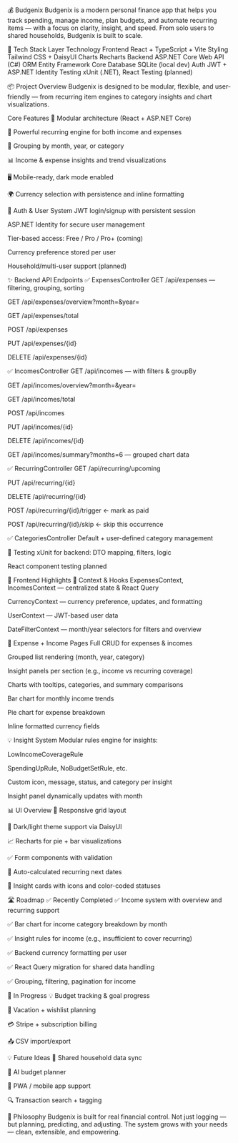 💰 Budgenix
Budgenix is a modern personal finance app that helps you track spending, manage income, plan budgets, and automate recurring items — with a focus on clarity, insight, and speed. From solo users to shared households, Budgenix is built to scale.

🚀 Tech Stack
Layer	Technology
Frontend	React + TypeScript + Vite
Styling	Tailwind CSS + DaisyUI
Charts	Recharts
Backend	ASP.NET Core Web API (C#)
ORM	Entity Framework Core
Database	SQLite (local dev)
Auth	JWT + ASP.NET Identity
Testing	xUnit (.NET), React Testing (planned)

📦 Project Overview
Budgenix is designed to be modular, flexible, and user-friendly — from recurring item engines to category insights and chart visualizations.

Core Features
🧩 Modular architecture (React + ASP.NET Core)

🔁 Powerful recurring engine for both income and expenses

📆 Grouping by month, year, or category

📊 Income & expense insights and trend visualizations

🖥️ Mobile-ready, dark mode enabled

🌍 Currency selection with persistence and inline formatting

🔐 Auth & User System
JWT login/signup with persistent session

ASP.NET Identity for secure user management

Tier-based access: Free / Pro / Pro+ (coming)

Currency preference stored per user

Household/multi-user support (planned)

✨ Backend API Endpoints
✅ ExpensesController
GET /api/expenses — filtering, grouping, sorting

GET /api/expenses/overview?month=&year=

GET /api/expenses/total

POST /api/expenses

PUT /api/expenses/{id}

DELETE /api/expenses/{id}

✅ IncomesController
GET /api/incomes — with filters & groupBy

GET /api/incomes/overview?month=&year=

GET /api/incomes/total

POST /api/incomes

PUT /api/incomes/{id}

DELETE /api/incomes/{id}

GET /api/incomes/summary?months=6 — grouped chart data

✅ RecurringController
GET /api/recurring/upcoming

PUT /api/recurring/{id}

DELETE /api/recurring/{id}

POST /api/recurring/{id}/trigger ← mark as paid

POST /api/recurring/{id}/skip ← skip this occurrence

✅ CategoriesController
Default + user-defined category management

🧪 Testing
xUnit for backend: DTO mapping, filters, logic

React component testing planned

🧩 Frontend Highlights
🔧 Context & Hooks
ExpensesContext, IncomesContext — centralized state & React Query

CurrencyContext — currency preference, updates, and formatting

UserContext — JWT-based user data

DateFilterContext — month/year selectors for filters and overview

🧾 Expense + Income Pages
Full CRUD for expenses & incomes

Grouped list rendering (month, year, category)

Insight panels per section (e.g., income vs recurring coverage)

Charts with tooltips, categories, and summary comparisons

Bar chart for monthly income trends

Pie chart for expense breakdown

Inline formatted currency fields

💡 Insight System
Modular rules engine for insights:

LowIncomeCoverageRule

SpendingUpRule, NoBudgetSetRule, etc.

Custom icon, message, status, and category per insight

Insight panel dynamically updates with month

📊 UI Overview
🔲 Responsive grid layout

🎨 Dark/light theme support via DaisyUI

📈 Recharts for pie + bar visualizations

✅ Form components with validation

📆 Auto-calculated recurring next dates

🧠 Insight cards with icons and color-coded statuses

🛣 Roadmap
✅ Recently Completed
✅ Income system with overview and recurring support

✅ Bar chart for income category breakdown by month

✅ Insight rules for income (e.g., insufficient to cover recurring)

✅ Backend currency formatting per user

✅ React Query migration for shared data handling

✅ Grouping, filtering, pagination for income

🔨 In Progress
💡 Budget tracking & goal progress

📅 Vacation + wishlist planning

💳 Stripe + subscription billing

📤 CSV import/export

💡 Future Ideas
🤝 Shared household data sync

💬 AI budget planner

📲 PWA / mobile app support

🔍 Transaction search + tagging

🧠 Philosophy
Budgenix is built for real financial control. Not just logging — but planning, predicting, and adjusting. The system grows with your needs — clean, extensible, and empowering.

